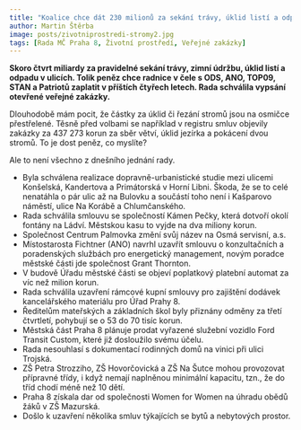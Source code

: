 ```yaml
---
title: "Koalice chce dát 230 milionů za sekání trávy, úklid listí a odpadu. To je trochu moc, ne?"
author: Martin Štěrba
image: posts/zivotniprostredi-stromy2.jpg
tags: [Rada MČ Praha 8, Životní prostředí, Veřejné zakázky]
---
```


**Skoro čtvrt miliardy za pravidelné sekání trávy, zimní údržbu, úklid listí a odpadu v ulicích. Tolik peněz chce radnice v čele s ODS, ANO, TOP09, STAN a Patriotů zaplatit v příštích čtyřech letech. Rada schválila vypsání otevřené veřejné zakázky.** 

Dlouhodobě mám pocit, že částky za úklid či řezání stromů jsou na osmičce přestřelené. Těsně před volbami se například v registru smluv objevily zakázky za 437 273 korun za sběr větví, úklid jezírka a pokácení dvou stromů. To je dost peněz, co myslíte?

Ale to není všechno z dnešního jednání rady. 
- Byla schválena realizace dopravně-urbanistické studie mezi ulicemi Konšelská, Kandertova a Primátorská v Horní Libni. Škoda, že se to celé nenatáhla o pár ulic až na Bulovku a součástí toho není i Kašparovo náměstí, ulice Na Korábě a Chlumčanského. 
- Rada schválila smlouvu se společností Kámen Pečky, která dotvoří okolí fontány na Ládví. Městskou kasu to vyjde na dva miliony korun.
- Společnost Centrum Palmovka změní svůj název na Osmá servisní, a.s.
- Místostarosta Fichtner (ANO) navrhl uzavřít smlouvu o konzultačních a poradenských službách pro energetický management, novým poradce městské části jde společnost Grant Thornton. 
- V budově Úřadu městské části se objeví poplatkový platební automat za víc než milion korun. 
- Rada schválila uzavření rámcové kupní smlouvy pro zajištění dodávek kancelářského materiálu pro Úřad Prahy 8.
- Ředitelům mateřských a základních škol byly přiznány odměny za třetí čtvrtletí, pohybují se o 53 do 70 tisíc korun.
- Městská část Praha 8 plánuje prodat vyřazené služební vozidlo Ford Transit Custom, které již dosloužilo svému účelu.
- Rada nesouhlasí s dokumentací rodinných domů na vinici při ulici Trojská. 
- ZŠ Petra Strozziho, ZŠ Hovorčovická a ZŠ Na Šutce mohou provozovat přípravné třídy, i když nemají naplněnou minimální kapacitu, tzn., že do tříd chodí méně než 10 dětí.
- Praha 8 získala dar od společnosti Women for Women na úhradu obědů žáků v ZŠ Mazurská.
- Došlo k uzavření několika smluv týkajících se bytů a nebytových prostor.